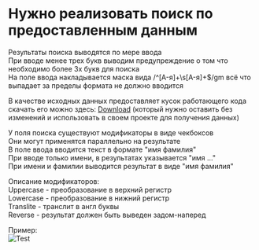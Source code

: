 # Нужно реализовать поиск по предоставленным данным  
  
Результаты поиска выводятся по мере ввода   
При вводе менее трех букв выводим предупреждение о том что необходимо более 3х букв для поиска  
На поле ввода накладывается маска вида /^[A-я]+\s[A-я]+$/gm всё что выпадает за пределы формата не должно вводится  
  
В качестве исходных данных предоставляет кусок работающего кода 
скачать его можно здесь: [Download](https://github.com/GRISSLI/Lessons/raw/master/JSON.zip)
(который нужно оставить без изменений и использовать в своем проекте для получения данных)  
  
У поля поиска существуют модификаторы в виде чекбоксов  
Они могут применятся параллельно на результате  
В поле ввода вводится текст в формате "имя фамилия"  
При вводе только имени, в результатах указывается "имя ..."  
При имени и фамилии выводится результат в виде "имя фамилия"  
  
Описание модификаторов:  
Uppercase - преобразование в верхний регистр  
Lowercase - преобразование в нижний регистр  
Translite - транслит в англ буквы  
Reverse - результат должен быть выведен задом-наперед  


  
Пример:  
![Test](https://i.postimg.cc/KvRk1xSd/unknown.png)
